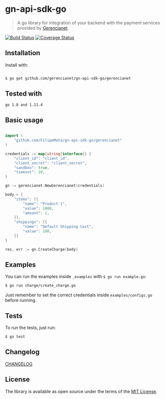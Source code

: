 # gn-api-sdk-go

> A go library for integration of your backend with the payment services
provided by [Gerencianet](http://gerencianet.com.br).

[![Build Status](https://travis-ci.org/gerencianet/gn-api-sdk-go.svg)](https://travis-ci.org/gerencianet/gn-api-sdk-go)
[![Coverage Status](https://coveralls.io/repos/github/gerencianet/gn-api-sdk-go/badge.svg?branch=master)](https://coveralls.io/github/gerencianet/gn-api-sdk-go?branch=master)

## Installation

Install with:

```bash

$ go get github.com/gerencianet/gn-api-sdk-go/gerencianet
```
## Tested with
```
go 1.8 and 1.11.4

```
## Basic usage

```go

import (
    "github.com/FilipeMata/gn-api-sdk-go/gerencianet"
)

credentials := map[string]interface{} {
    "client_id": "client_id",
    "client_secret": "client_secret",
    "sandbox": true,
    "timeout": 10,
}

gn := gerencianet.NewGerencianet(credentials)

body = {
    "items": [{
        "name": "Product 1",
        "value": 1000,
        "amount": 2,
    }],
    "shippings": [{
        "name": "Default Shipping Cost",
        "value": 100,
    }]
}

res, err := gn.CreateCharge(body)

```

## Examples

You can run the examples inside `_examples` with
`$ go run example.go`:

```bash
$ go run charge/create_charge.go
```

Just remember to set the correct credentials inside `examples/configs.go` before running.

## Tests

To run the tests, just run:

```bash
$ go test
```

## Changelog

[CHANGELOG](CHANGELOG.md)


## License

The library is available as open source under the terms of the [MIT License](LICENSE).
